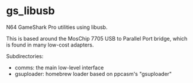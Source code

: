 gs_libusb
=========

N64 GameShark Pro utilities using libusb.

This is based around the MosChip 7705 USB to Parallel Port bridge, which is
found in many low-cost adapters.

Subdirectories:
- comms: the main low-level interface
- gsuploader: homebrew loader based on ppcasm's "gsuploader"
